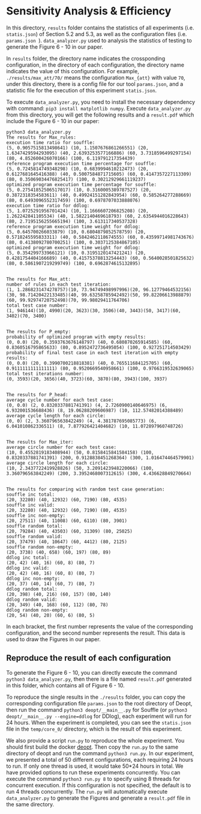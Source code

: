 # Sensitivity Analysis & Efficiency

In this directory, `results` folder contains the statistics of all experiments (i.e. `statis.json`) of Section 5.2 and 5.3, as well as the configuration files (i.e. `params.json `). `data_analyzer.py` used to analysis the statistics of testing to generate the Figure 6 - 10 in our paper.

In `results` folder, the directory name indicates the crossponding configuration, in the directory of each configuration, the directory name indicates the value of this configuration. For example, `./results/max_att/70/` means the configuration `Max_{att}` with value `70`, under this directory, there is a config file for our tool `params.json`, and a statistic file for the execution of this experiment `statis.json`.

To execute `data_analyzer.py`, you need to install the necessary dependency with command: `pip3 install matplotlib numpy`. Execute `data_analyzer.py` from this directory, you will get the following results and a `result.pdf` which include the Figure 6 - 10 in our paper:

```
python3 data_analyzer.py
The results for Max_rules: 
execution time ratio for souffle: 
(5, 0.9057515813498641) (10, 1.1507676861266551) (20, 1.6347429594293095) (40, 2.6393253577166886) (60, 3.7318596499297154) (80, 4.852600426070166) (100, 6.119791217354439) 
reference program execution time percentage for souffle: 
(5, 0.7245814749348298) (10, 0.6839994610212473) (20, 0.6127681645416388) (40, 0.5007584871715605) (60, 0.4147357227113309) (80, 0.35069034476825417) (100, 0.30212929661119237) 
optimized program execution time percentage for souffle: 
(5, 0.27541852506517017) (10, 0.3160005389787527) (20, 0.3872318354583611) (40, 0.49924151282843954) (60, 0.585264277288669) (80, 0.6493096552317459) (100, 0.6978707033888076) 
execution time ratio for ddlog: 
(5, 1.0725291956701424) (10, 1.1666607206825208) (20, 1.262242841105534) (40, 1.5822140469618793) (60, 2.6354944016228643) (80, 2.7195156255665194) (100, 3.613117340537328) 
reference program execution time weight for ddlog: 
(5, 0.645700266033879) (10, 0.6804879852578759) (20, 0.5718245595833311) (40, 0.5842462118674555) (60, 0.43599714981743676) (80, 0.4138092780700251) (100, 0.3037125384867105) 
optimized program execution time weight for ddlog: 
(5, 0.354299733966121) (10, 0.3195120147421241) (20, 0.4281754404166689) (40, 0.41575378813254443) (60, 0.5640028501825632) (80, 0.5861907219299749) (100, 0.6962874615132895) 


The results for Max_att: 
number of rules in each test iteration: 
(1, 1.2868231474278757)(10, 73.94749498997996)(20, 96.12779464532156)(30, 98.71420422133485)(40, 99.63258785942492)(50, 99.82206613988879)(60, 99.92974720752498)(70, 99.98029411764706)
total test case number: 
(1, 946144)(10, 4990)(20, 3623)(30, 3506)(40, 3443)(50, 3417)(60, 3402)(70, 3400)


The results for P_empty: 
probability of optimized program with empty results: 
(0, 0.0) (20, 0.3593763676148797) (40, 0.680870265914585) (60, 0.8360516795865633) (80, 0.8952472736495054) (100, 0.927251714503429) 
probability of final test case in each test iteration with empty results: 
(0, 0.0) (20, 0.3990700218818381) (40, 0.765511684125705) (60, 0.9111111111111111) (80, 0.9520669540958661) (100, 0.9766319532639065) 
total test iterations number: 
(0, 3593)(20, 3656)(40, 3723)(60, 3870)(80, 3943)(100, 3937)


The results for P_head:
average cycle number for each test case: 
(0, 0.0) (2, 0.8320337881741391) (4, 2.7260900140646975) (6, 6.932001536688436) (8, 19.06288209606987) (10, 112.57482014388489) 
average cycle length for each circle: 
(0, 0) (2, 3.360796563842249) (4, 4.381787695085773) (6, 6.041010862336511) (8, 7.877926421404682) (10, 11.072897960748726) 


The results for Max_iter: 
average circle number for each test case: 
(10, 0.4552819183408944) (50, 0.8158415841584158) (100, 0.8320337881741391) (200, 0.9128838451268364) (300, 1.016474464579901) 
average circle length for each circle: 
(10, 2.3437722419928826) (50, 3.2091423948220066) (100, 3.360796563842249) (200, 3.3952468007312615) (300, 4.436628849270664) 


The results for comparing with random test case generation: 
souffle inc total: 
(20, 32280) (40, 12932) (60, 7190) (80, 4535) 
souffle inc valid: 
(20, 32280) (40, 12932) (60, 7190) (80, 4535) 
souffle inc non-empty: 
(20, 27511) (40, 11008) (60, 6110) (80, 3901) 
souffle random total: 
(20, 79284) (40, 43503) (60, 31309) (80, 25025) 
souffle random valid: 
(20, 37479) (40, 10647) (60, 4412) (80, 2125) 
souffle random non-empty: 
(20, 3738) (40, 658) (60, 197) (80, 89) 
ddlog inc total: 
(20, 42) (40, 16) (60, 8) (80, 7) 
ddlog inc valid: 
(20, 42) (40, 16) (60, 8) (80, 7) 
ddlog inc non-empty: 
(20, 37) (40, 14) (60, 7) (80, 7) 
ddlog random total: 
(20, 398) (40, 216) (60, 157) (80, 140) 
ddlog random valid: 
(20, 349) (40, 168) (60, 112) (80, 78) 
ddlog random non-empty: 
(20, 54) (40, 20) (60, 6) (80, 5)
```

In each bracket, the first number represents the value of the corresponding configuration, and the second number represents the result. This data is used to draw the Figures in our paper.

## Reproduce the result of each configuration

To generate the Figure 6 - 10, you can directly execute the command `python3 data_analyzer.py`, then there is a file named `result.pdf` generated in this folder, which contains all of Figure 6 - 10.

To reproduce the single results in the `./results` folder, you can copy the corresponding configuration file `params.json` to the root directory of Deopt, then run the command `python3 deopt/__main__.py` for Souffle (or `python3 deopt/__main__.py --engine=ddlog` for DDlog), each experiment will run for 24 hours. When the experiment is completed, you can see the `statis.json` file in the `temp/core_0/` directory, which is the result of this experiment.

We also provide a script `run.py` to reproduce the whole experiment. You should first build the docker [deopt](../../Dockerfile). Then copy the `run.py` to the same directory of deopt and run the command `python3 run.py`. In our experiment, we presented a total of 50 different configurations, each requiring 24 hours to run. If only one thread is used, it would take 50*24 hours in total. We have provided options to run these experiments concurrently. You can execute the command `python3 run.py 8` to specify using 8 threads for concurrent execution. If this configuration is not specified, the default is to run 4 threads concurrently. The `run.py` will automatically execute `data_analyzer.py` to generate the Figures and generate a `result.pdf` file in the same directory.

